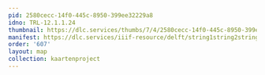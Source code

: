 ```yaml
---
pid: 2580cecc-14f0-445c-8950-399ee32229a8
idno: TRL-12.1.1.24
thumbnail: https://dlc.services/thumbs/7/4/2580cecc-14f0-445c-8950-399ee32229a8/full/400,339/0/default.jpg
manifest: https://dlc.services/iiif-resource/delft/string1string2string3/kaartenproject-2007/TRL-12.1.1.24
order: '607'
layout: map
collection: kaartenproject
---
```

